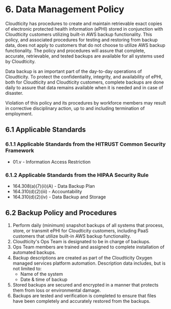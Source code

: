 # 6. Data Management Policy

Cloudticity has procedures to create and maintain retrievable exact copies of electronic protected health information (ePHI) stored in conjunction with Cloudticity customers utilizing built-in AWS backup functionality. This policy, and associated procedures for testing and restoring from backup data, does not apply to customers that do not choose to utilize AWS backup functionality. The policy and procedures will assure that complete, accurate, retrievable, and tested backups are available for all systems used by Cloudticity.

Data backup is an important part of the day-to-day operations of Cloudticity. To protect the confidentiality, integrity, and availability of ePHI, both for Cloudticity and Cloudticity customers, complete backups are done daily to assure that data remains available when it is needed and in case of disaster.

Violation of this policy and its procedures by workforce members may result in corrective disciplinary action, up to and including termination of employment.

## 6.1 Applicable Standards

### 6.1.1 Applicable Standards from the HITRUST Common Security Framework

* 01.v - Information Access Restriction

### 6.1.2 Applicable Standards from the HIPAA Security Rule

* 164.308(a)(7)(ii)(A) - Data Backup Plan
* 164.310(d)(2)(iii) - Accountability
* 164.310(d)(2)(iv) - Data Backup and Storage

## 6.2 Backup Policy and Procedures

1. Perform daily (minimum) snapshot backups of all systems that process, store, or transmit ePHI for Cloudticity customers, including PaaS customers that utilize built-in AWS backup functionality.
2. Cloudticity's Ops Team is designated to be in charge of backups.
3. Ops Team members are trained and assigned to complete installation of automated backups.
4. Backup descriptions are created as part of the Cloudticity Oxygen managed services platform automation. Description data includes, but is not limited to:
   * Name of the system
   * Date & time of backup
5. Stored backups are secured and encrypted in a manner that protects them from loss or environmental damage.
6. Backups are tested and verification is completed to ensure that files have been completely and accurately restored from the backups.
